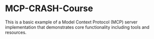 # MCP-CRASH-Course
This is a basic example of a Model Context Protocol (MCP) server implementation that demonstrates core functionality including tools and resources.

